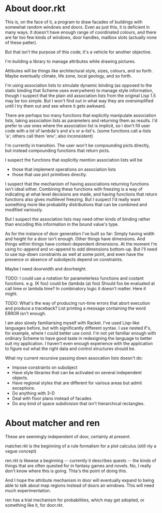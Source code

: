 # About door.rkt

This is, on the face of it, a program to draw facades of buildings with somewhat random windows and doors.  Even as just this, it is deficient in many ways.  It doesn't have enough range of coordinated colours, and there are far too few kinds of windows, door handles, mailbox slots (actually none of these patter).

But that isn't the purpose of this code; it's a vehicle for another objective.

I'm building a library to manage attributes while drawing pictures.

Attibutes will be things like architectural style, sizes, colours, and so forth.  Maybe eventually climate, life zone, local geology, and so forth.

I'm using association lists to simulate dynamic binding (as opposed to the static binding that Scheme uses everywhere) to manage style information,
though I suspect that the plain old association lists from the original Lisp 1.5 may be too simple.
But I won't find out in what way they are oversimplified until I try them out and see where it gets awkward.

There are perhaps too many functions that explicitly manipulate association lists,
taking association lists as parameters and returning them as results.
I'd prefer to use ones where the association list is implicit,
so I don't fill user code with a lot of lambda's and a's or a-list's.
(some functions call a-lists 'a'; others call them 'env'; also inconsistent)

I'm currently in transition.
The user won't be compounding picts directly,
but instead compounding functions that return picts.

I suspect the functions that explicitly mention association lists will be
* those that implement operations on association lists
* those that use pict primitives directly.

I suspect that the mechanism of having associations returning functions isn't ideal either.
Combining these functions with freezing is a way of indicating at what level decisions are made,
and having functions that return functions also gives multilevel freezing.
But I suspect I'd really want something more like probability distributions that can be combined and modified variously.

But I suspect the association lists may need other kinds of binding rather than encoding this information in the bound value's type.

As for the instance of door generation I've built so far:
Simply having width and height for a door isn't enough.
Other things have dimensions.
And things within things have context-dependent dimensions.
At the moment I'm using hc-append and vc-append to *add* dimensions bottom-up.
But I'll need to use top-down constraints as well at some point,
and even have the presence or absence of subobjects depend on constraints.

Maybe I need doorwidth and doorheight.

TODO:  I could use a notation for parameterless functions and costant functions.
e.g. (K foo) could be (lambda (a) foo)
Should foo be evaluated at call time or lambda time?
In combinatory logic it doesn't matter.  Here it might.

TODO: What's the way of producing run-time errors that abort execution and produce a traceback?  List printing a message containing the word ERROR isn't enough.

I am also slowly familiarising myself with Racket.
I've used Lisp-like languages before, but with significantly different syntax.
I use nested if's, for example, where I could better use cond.
I'm not yet familiar enough with ordinary Scheme to have good taste in redesigning the language to better suit my application.
I haven't even enough experience with the application to figure out what the right data and control structures should be.

What my current recursive passing down assocation lists doesn't do:

* Impose constraints on subobject
* Have style libraries that can be activated on several independent objects.
* Have regional styles that are different for various areas but admit exceptions.
* Do anything with 3-D
* Deal with floor plans instead of facades
* Do any kind of space subdivision that isn't hierarchical rectangles.

# About matcher and ren

These are seemingly independent of door, certainly at present.

matcher.rkt is the beginning of a rule formalism for a plot calculus (still nly a vague concept)

ren.rkt is likewse a beginning -- currently it describes quests -- the kinds of things that are often quested for in fantasy games and novels.  No, I really don't know where this is going.  Thta's the point of doing this.

And I hope the attribute mechanism in door will eventually expand to being able to talk about map regions instead of doors an windows.  This will need much experimentation.

ren has a trial mechanism for probabilities, which may get adopted, or something like it, for door.rkt.
